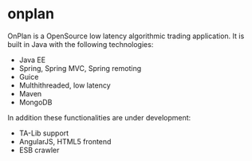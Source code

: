 # onplan
OnPlan is a OpenSource low latency algorithmic trading application. It is built in Java with the following technologies:
- Java EE
- Spring, Spring MVC, Spring remoting
- Guice
- Multhithreaded, low latency
- Maven
- MongoDB

In addition these functionalities are under development:
- TA-Lib support 
- AngularJS, HTML5 frontend
- ESB crawler

